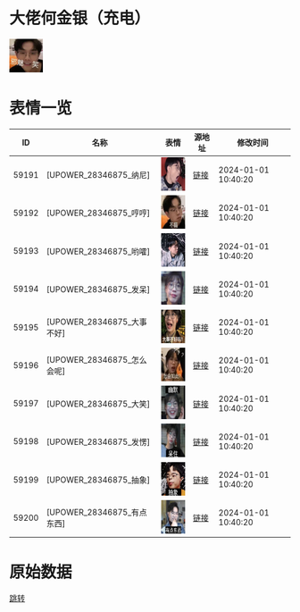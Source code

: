 # 大佬何金银（充电）

<img src="./cover.jpg" height="60" alt="cover" />

# 表情一览

|ID|名称|表情|源地址|修改时间|
|----|----|----|----|----|
|59191|[UPOWER_28346875_纳尼]|<img src="./pic/059191_%5BUPOWER_28346875_纳尼%5D.jpg" height="60" alt="纳尼"/>|[链接](https://i0.hdslb.com/bfs/garb/b4576735387f54a4d434ee7e5fa4da2c506a3494.jpg)|2024-01-01 10:40:20|
|59192|[UPOWER_28346875_哼哼]|<img src="./pic/059192_%5BUPOWER_28346875_哼哼%5D.jpg" height="60" alt="哼哼"/>|[链接](https://i0.hdslb.com/bfs/garb/2f0fb663dc6bfe5fd228864c2c91240fcafa2cde.jpg)|2024-01-01 10:40:20|
|59193|[UPOWER_28346875_哟嚯]|<img src="./pic/059193_%5BUPOWER_28346875_哟嚯%5D.jpg" height="60" alt="哟嚯"/>|[链接](https://i0.hdslb.com/bfs/garb/2c36913bb71e678996ee750b069ffe46a5ec63ab.jpg)|2024-01-01 10:40:20|
|59194|[UPOWER_28346875_发呆]|<img src="./pic/059194_%5BUPOWER_28346875_发呆%5D.jpg" height="60" alt="发呆"/>|[链接](https://i0.hdslb.com/bfs/garb/8e70779674f3bf2c44f72cb20d2a285061e9aff5.jpg)|2024-01-01 10:40:20|
|59195|[UPOWER_28346875_大事不好]|<img src="./pic/059195_%5BUPOWER_28346875_大事不好%5D.jpg" height="60" alt="大事不好"/>|[链接](https://i0.hdslb.com/bfs/garb/af594a71d84516ffc4d2ab1e96db40a86d12b83e.jpg)|2024-01-01 10:40:20|
|59196|[UPOWER_28346875_怎么会呢]|<img src="./pic/059196_%5BUPOWER_28346875_怎么会呢%5D.jpg" height="60" alt="怎么会呢"/>|[链接](https://i0.hdslb.com/bfs/garb/d1cbe487ad02d05067c0700434e54a3149aec679.jpg)|2024-01-01 10:40:20|
|59197|[UPOWER_28346875_大笑]|<img src="./pic/059197_%5BUPOWER_28346875_大笑%5D.jpg" height="60" alt="大笑"/>|[链接](https://i0.hdslb.com/bfs/garb/0b64dc669615fc5e86c17a9a1eabb66d3110b7b9.jpg)|2024-01-01 10:40:20|
|59198|[UPOWER_28346875_发愣]|<img src="./pic/059198_%5BUPOWER_28346875_发愣%5D.jpg" height="60" alt="发愣"/>|[链接](https://i0.hdslb.com/bfs/garb/88ced614158c7bf65ea54098568d47a4339fe26b.jpg)|2024-01-01 10:40:20|
|59199|[UPOWER_28346875_抽象]|<img src="./pic/059199_%5BUPOWER_28346875_抽象%5D.jpg" height="60" alt="抽象"/>|[链接](https://i0.hdslb.com/bfs/garb/3f2e19ca10bd117293895a618acadd395223ea69.jpg)|2024-01-01 10:40:20|
|59200|[UPOWER_28346875_有点东西]|<img src="./pic/059200_%5BUPOWER_28346875_有点东西%5D.jpg" height="60" alt="有点东西"/>|[链接](https://i0.hdslb.com/bfs/garb/6fcca8eb28ce851b3ad697872f15fe6c4961da52.jpg)|2024-01-01 10:40:20|

# 原始数据

[跳转](./raw.json)

